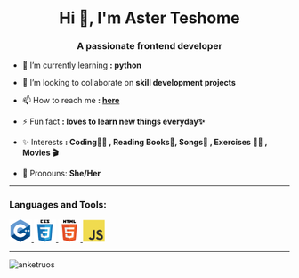 <h1 align="center">Hi 👋, I'm Aster Teshome</h1>
<h3 align="center">A passionate frontend developer</h3>

- 🌱 I’m currently learning **: python**

- 👯 I’m looking to collaborate on **skill development projects**

- 📫 How to reach me **: <a href=" anketeshome@gmail.com" > here </a>**

- ⚡ Fun fact **: loves to learn new things everyday✨**

- ✨ Interests **: Coding👩‍💻 , Reading Books📘, Songs🎵 , Exercises 🤸‍♀️ , Movies 🎬**

- 👩 Pronouns: **She/Her**

<hr>

<h3 align="left">Languages and Tools:</h3>
<p align="left"> <a href="https://www.w3schools.com/cpp/" target="_blank" rel="noreferrer"> <img src="https://raw.githubusercontent.com/devicons/devicon/master/icons/cplusplus/cplusplus-original.svg" alt="cplusplus" width="40" height="40"/> </a> <a href="https://www.w3schools.com/css/" target="_blank" rel="noreferrer"> <img src="https://raw.githubusercontent.com/devicons/devicon/master/icons/css3/css3-original-wordmark.svg" alt="css3" width="40" height="40"/> </a> <a href="https://www.w3.org/html/" target="_blank" rel="noreferrer"> <img src="https://raw.githubusercontent.com/devicons/devicon/master/icons/html5/html5-original-wordmark.svg" alt="html5" width="40" height="40"/> </a> <a href="https://developer.mozilla.org/en-US/docs/Web/JavaScript" target="_blank" rel="noreferrer"> <img src="https://raw.githubusercontent.com/devicons/devicon/master/icons/javascript/javascript-original.svg" alt="javascript" width="40" height="40"/> </a></p>

<hr>

<p><img align="left" src="https://github-readme-stats.vercel.app/api/top-langs?username=anketruos&show_icons=true&locale=en&layout=compact" alt="anketruos" /></p>


